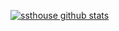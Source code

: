 [![ssthouse github stats](https://github-readme-stats.vercel.app/api?username=ssthouse)](https://github.com/ssthouse)
